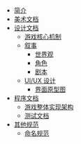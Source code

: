 <!-- 此处仅包含生成出的游戏的相关文档 -->
<!-- 不包含专门给 Roo Code 的 Prompts -->
- [简介](README)
- [美术文档](arts/art-docs)
  <!-- - [风格指南](art-style-guide)       # 色彩、字体、视觉主题 -->
- [设计文档](design/game-design-docs)
  - [游戏核心机制](design/game-mechanics-docs)
  - [叙事](design/narration/game-narration-docs)
    - [世界观](design/narration/world-settings)
    - [角色](design/narration/character-settings)
    - [剧本](design/narration/plot-docs)
  - [UI/UX 设计](design/ui-ux/ui-ux-docs)
    - [界面原型图](design/ui-ux/ui-wireframes)
- [程序文档](program/programming-docs)
  - [游戏整体实现架构](program/game-programming-architecture)
  - [测试文档](program/test-docs)
- [其他规范](other/specifications)
  - [命名规范](other/naming-conventions)